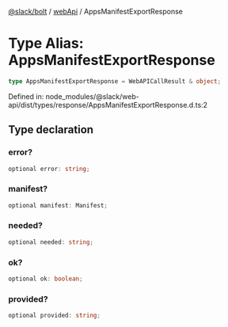 [@slack/bolt](../../../../index.md) / [webApi](../index.md) / AppsManifestExportResponse

# Type Alias: AppsManifestExportResponse

```ts
type AppsManifestExportResponse = WebAPICallResult & object;
```

Defined in: node\_modules/@slack/web-api/dist/types/response/AppsManifestExportResponse.d.ts:2

## Type declaration

### error?

```ts
optional error: string;
```

### manifest?

```ts
optional manifest: Manifest;
```

### needed?

```ts
optional needed: string;
```

### ok?

```ts
optional ok: boolean;
```

### provided?

```ts
optional provided: string;
```
